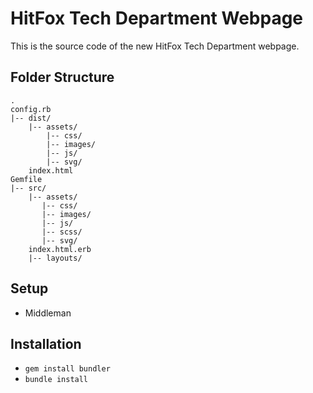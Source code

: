 # HitFox Tech Department Webpage
This is the source code of the new HitFox Tech Department webpage.
## Folder Structure
```
.
config.rb  
|-- dist/  
    |-- assets/  
        |-- css/  
        |-- images/  
        |-- js/  
        |-- svg/  
    index.html
Gemfile
|-- src/
    |-- assets/
       |-- css/
       |-- images/
       |-- js/
       |-- scss/
       |-- svg/
    index.html.erb
    |-- layouts/
```

## Setup
* Middleman

## Installation
* `gem install bundler`
* `bundle install`
